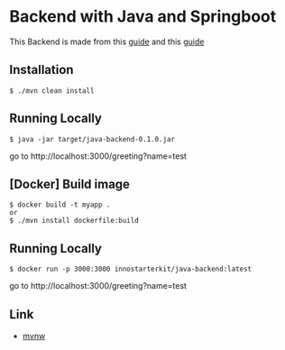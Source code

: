 # Backend with Java and Springboot 

This Backend is made from this
[guide](https://spring.io/guides/gs/spring-boot-docker/)
and this [guide](https://spring.io/guides/gs/rest-service/)

## Installation

```
$ ./mvn clean install
```
## Running Locally

```
$ java -jar target/java-backend-0.1.0.jar 
```
go to http://localhost:3000/greeting?name=test

## [Docker] Build image

```
$ docker build -t myapp .
or
$ ./mvn install dockerfile:build
```
## Running Locally

```
$ docker run -p 3000:3000 innostarterkit/java-backend:latest
```

go to http://localhost:3000/greeting?name=test

## Link

- [mvnw](https://github.com/takari/maven-wrapper)